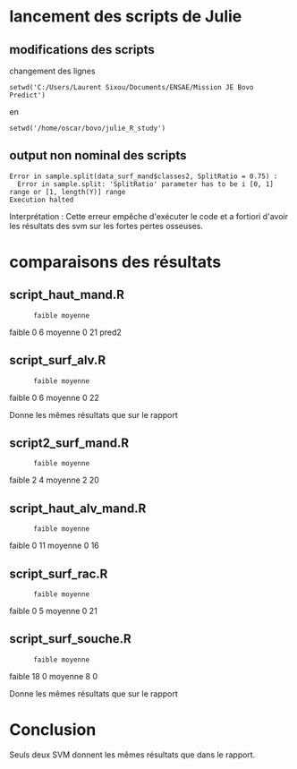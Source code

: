 

# lancement des scripts de Julie

## modifications des scripts

changement des lignes 

```
setwd('C:/Users/Laurent Sixou/Documents/ENSAE/Mission JE Bovo Predict')
```

en 

```
setwd('/home/oscar/bovo/julie_R_study')
```

## output non nominal des scripts

```
Error in sample.split(data_surf_mand$classes2, SplitRatio = 0.75) : 
  Error in sample.split: 'SplitRatio' parameter has to be i [0, 1] range or [1, length(Y)] range
Execution halted
```

Interprétation : Cette erreur empêche d'exécuter le code et a fortiori d'avoir les résultats des svm sur les fortes pertes osseuses.

# comparaisons des résultats

## script_haut_mand.R

          faible moyenne
  faible       0       6
  moyenne      0      21
  pred2

## script_surf_alv.R

          faible moyenne
  faible       0       6
  moyenne      0      22

Donne les mêmes résultats que sur le rapport

## script2_surf_mand.R

          faible moyenne
  faible       2       4
  moyenne      2      20

## script_haut_alv_mand.R

          faible moyenne
  faible       0      11
  moyenne      0      16


## script_surf_rac.R

          faible moyenne
  faible       0       5
  moyenne      0      21


## script_surf_souche.R

          faible moyenne
  faible      18       0
  moyenne      8       0

Donne les mêmes résultats que sur le rapport

# Conclusion 

Seuls deux SVM donnent les mêmes résultats que dans le rapport. 